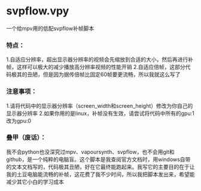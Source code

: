 # svpflow.vpy
一个给mpv用的低配svpflow补帧脚本
### 特点：
1.自适应分辨率，超出显示器分辨率的视频会先缩放到合适的大小，然后再进行补帧，这样可以极大的减少播放高分辨率视频的性能开销
2.自适应倍帧，这部分代码极其的丑陋，但是因为据传倍帧比固定60帧要更流畅，所以我就这么写了
### 注意事项：
1.请将代码中的显示器分辨率（screen_width和screen_height）修改为你自己的显示器分辨率
2.如果你用的是linux，补帧没有生效，请尝试将代码中所有的gpu:1改为gpu:0
### 叠甲（废话）：
我不会python也没深究过mpv、vapoursynth、svpflow，也不会用git和github，是一个纯粹的电脑盲。这个脚本是我查阅官方文档时，用windows自带的文本文档写的，代码极其丑陋，好在它最终能跑起来。我写它的主要目的在于让我的土豆电脑能流畅的补帧，这花费了我不少时间，所以我把脚本发出来，希望能减少其它小白的学习成本
